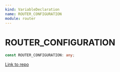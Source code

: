 ```yaml
---
kind: VariableDeclaration
name: ROUTER_CONFIGURATION
module: router
---
```


# ROUTER_CONFIGURATION

```ts
const ROUTER_CONFIGURATION: any;
```

[Link to repo](https://github.com/timdeschryver/angular/blob/master/packages/router/src/router_module.ts#L41-L41)
